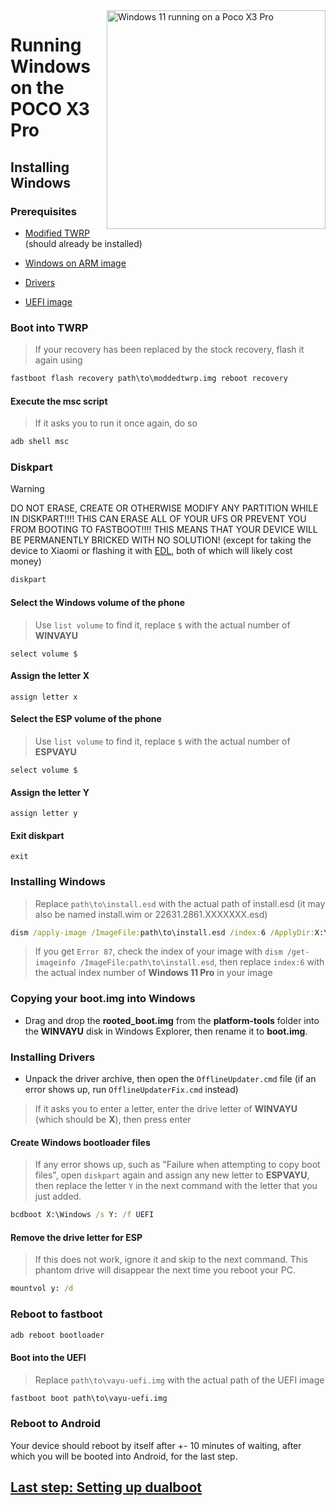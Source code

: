 <img align="right" src="https://github.com/n00b69/woa-vayu/blob/main/vayu.png" width="350" alt="Windows 11 running on a Poco X3 Pro">

# Running Windows on the POCO X3 Pro

## Installing Windows

### Prerequisites
- [Modified TWRP](https://github.com/n00b69/woa-vayu/releases/tag/Recovery) (should already be installed)

- [Windows on ARM image](https://arkt-7.github.io/woawin/)

- [Drivers](https://github.com/n00b69/woa-vayu/releases/tag/Drivers)

- [UEFI image](https://github.com/n00b69/woa-vayu/releases/tag/UEFI)

### Boot into TWRP
> If your recovery has been replaced by the stock recovery, flash it again using
```cmd
fastboot flash recovery path\to\moddedtwrp.img reboot recovery
```

#### Execute the msc script
> If it asks you to run it once again, do so
```cmd
adb shell msc
```

### Diskpart
> [!WARNING]
> DO NOT ERASE, CREATE OR OTHERWISE MODIFY ANY PARTITION WHILE IN DISKPART!!!! THIS CAN ERASE ALL OF YOUR UFS OR PREVENT YOU FROM BOOTING TO FASTBOOT!!!! THIS MEANS THAT YOUR DEVICE WILL BE PERMANENTLY BRICKED WITH NO SOLUTION! (except for taking the device to Xiaomi or flashing it with [EDL](edl.md), both of which will likely cost money)

```cmd
diskpart
```

#### Select the Windows volume of the phone
> Use `list volume` to find it, replace `$` with the actual number of **WINVAYU**
```diskpart
select volume $
```

#### Assign the letter X
```diskpart
assign letter x
```

#### Select the ESP volume of the phone
> Use `list volume` to find it, replace `$` with the actual number of **ESPVAYU**
```diskpart
select volume $
```

#### Assign the letter Y
```diskpart
assign letter y
```

#### Exit diskpart
```diskpart
exit
```

### Installing Windows
> Replace `path\to\install.esd` with the actual path of install.esd (it may also be named install.wim or 22631.2861.XXXXXXX.esd)

```cmd
dism /apply-image /ImageFile:path\to\install.esd /index:6 /ApplyDir:X:\
```

> If you get `Error 87`, check the index of your image with `dism /get-imageinfo /ImageFile:path\to\install.esd`, then replace `index:6` with the actual index number of **Windows 11 Pro** in your image

### Copying your boot.img into Windows
- Drag and drop the **rooted_boot.img** from the **platform-tools** folder into the **WINVAYU** disk in Windows Explorer, then rename it to **boot.img**.

### Installing Drivers
- Unpack the driver archive, then open the `OfflineUpdater.cmd` file (if an error shows up, run `OfflineUpdaterFix.cmd` instead)

> If it asks you to enter a letter, enter the drive letter of **WINVAYU** (which should be **X**), then press enter

#### Create Windows bootloader files
> If any error shows up, such as "Failure when attempting to copy boot files", open `diskpart` again and assign any new letter to **ESPVAYU**, then replace the letter `Y` in the next command with the letter that you just added.
```cmd
bcdboot X:\Windows /s Y: /f UEFI
```

#### Remove the drive letter for ESP
> If this does not work, ignore it and skip to the next command. This phantom drive will disappear the next time you reboot your PC.
```cmd
mountvol y: /d
```

### Reboot to fastboot
```cmd
adb reboot bootloader
```

#### Boot into the UEFI
> Replace `path\to\vayu-uefi.img` with the actual path of the UEFI image
```cmd
fastboot boot path\to\vayu-uefi.img
```

### Reboot to Android
Your device should reboot by itself after +- 10 minutes of waiting, after which you will be booted into Android, for the last step.

## [Last step: Setting up dualboot](/guide/4-dualboot.md)
